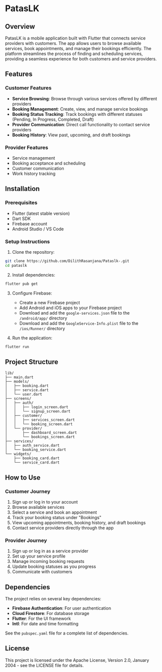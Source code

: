 # PatasLK

## Overview

PatasLK is a mobile application built with Flutter that connects service providers with customers. The app allows users to browse available services, book appointments, and manage their bookings efficiently. The platform streamlines the process of finding and scheduling services, providing a seamless experience for both customers and service providers.

## Features

### Customer Features
- **Service Browsing**: Browse through various services offered by different providers
- **Booking Management**: Create, view, and manage service bookings
- **Booking Status Tracking**: Track bookings with different statuses (Pending, In Progress, Completed, Draft)
- **Provider Communication**: Direct call functionality to contact service providers
- **Booking History**: View past, upcoming, and draft bookings

### Provider Features
- Service management
- Booking acceptance and scheduling
- Customer communication
- Work history tracking

## Installation

### Prerequisites
- Flutter (latest stable version)
- Dart SDK
- Firebase account
- Android Studio / VS Code

### Setup Instructions

1. Clone the repository:
```bash
git clone https://github.com/DilithRasanjana/Pataslk-.git
cd pataslk
```

2. Install dependencies:
```bash
flutter pub get
```

3. Configure Firebase:
   - Create a new Firebase project
   - Add Android and iOS apps to your Firebase project
   - Download and add the `google-services.json` file to the `/android/app/` directory
   - Download and add the `GoogleService-Info.plist` file to the `/ios/Runner/` directory

4. Run the application:
```bash
flutter run
```

## Project Structure

```
lib/
├── main.dart
├── models/
│   ├── booking.dart
│   ├── service.dart
│   └── user.dart
├── screens/
│   ├── auth/
│   │   ├── login_screen.dart
│   │   └── signup_screen.dart
│   ├── customer/
│   │   ├── services_screen.dart
│   │   └── booking_screen.dart
│   └── provider/
│       ├── dashboard_screen.dart
│       └── bookings_screen.dart
├── services/
│   ├── auth_service.dart
│   └── booking_service.dart
└── widgets/
    ├── booking_card.dart
    └── service_card.dart
```

## How to Use

### Customer Journey
1. Sign up or log in to your account
2. Browse available services
3. Select a service and book an appointment 
4. Track your booking status under "Bookings"
5. View upcoming appointments, booking history, and draft bookings
6. Contact service providers directly through the app

### Provider Journey
1. Sign up or log in as a service provider
2. Set up your service profile
3. Manage incoming booking requests
4. Update booking statuses as you progress
5. Communicate with customers

## Dependencies

The project relies on several key dependencies:

- **Firebase Authentication**: For user authentication
- **Cloud Firestore**: For database storage
- **Flutter**: For the UI framework
- **Intl**: For date and time formatting

See the `pubspec.yaml` file for a complete list of dependencies.

## License

This project is licensed under the Apache License, Version 2.0, January 2004 - see the LICENSE file for details.
